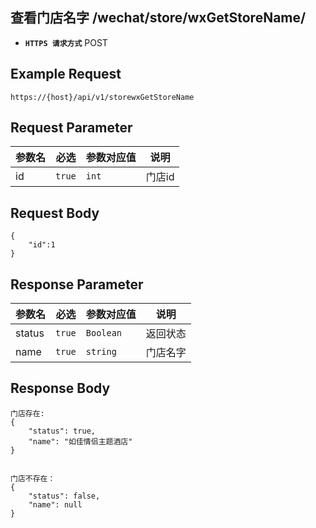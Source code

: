 ## 查看门店名字 /wechat/store/wxGetStoreName/

- **`HTTPS 请求方式`** POST

## Example Request
```
https://{host}/api/v1/storewxGetStoreName
```

## Request Parameter

| 参数名       | 必选   | 参数对应值 | 说明                  |
| ------------ | ------ | ---------- | --------------------|
| id           | `true` | `int`      | 门店id               |


## Request Body

```
{
    "id":1
}
```



## Response Parameter

| 参数名              | 必选   | 参数对应值 | 说明                               |
| ------------------- | ------ | ---------- | ---------------------------------|
| status              | `true` | `Boolean`  | 返回状态                          |
| name                | `true` | `string`   | 门店名字                          |


## Response Body

```
门店存在:
{
    "status": true,
    "name": "如佳情侣主题酒店"
}


门店不存在：
{
    "status": false,
    "name": null
}
```

